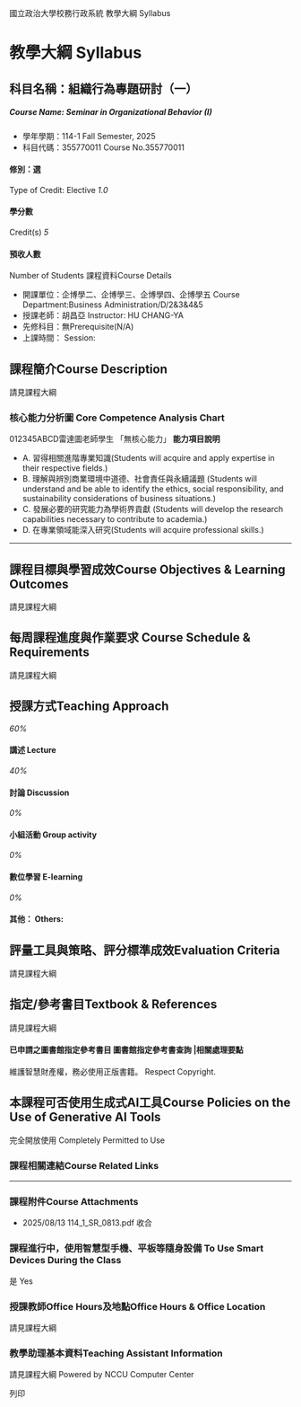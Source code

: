 國立政治大學校務行政系統 教學大綱 Syllabus
# 教學大綱 Syllabus
##  科目名稱：組織行為專題研討（一）
#####  Course Name: Seminar in Organizational Behavior (I)
  * 學年學期：114-1 Fall Semester, 2025 
  * 科目代碼：355770011 Course No.355770011


#### 修別：選
Type of Credit: Elective 
_1.0_
#### 學分數
Credit(s)
_5_
#### 預收人數
Number of Students
課程資料Course Details
  * 開課單位：企博學二、企博學三、企博學四、企博學五 Course Department:Business Administration/D/2&3&4&5 
  * 授課老師：胡昌亞 Instructor: HU CHANG-YA 
  * 先修科目：無Prerequisite(N/A)
  * 上課時間： Session: 


##  課程簡介Course Description
請見課程大綱
###  核心能力分析圖 Core Competence Analysis Chart
012345ABCD雷達圖老師學生
「無核心能力」 
**能力項目說明**
  * A. 習得相關進階專業知識(Students will acquire and apply expertise in their respective fields.)
  * B. 理解與辨別商業環境中道德、社會責任與永續議題 (Students will understand and be able to identify the ethics, social responsibility, and sustainability considerations of business situations.)
  * C. 發展必要的研究能力為學術界貢獻 (Students will develop the research capabilities necessary to contribute to academia.)
  * D. 在專業領域能深入研究(Students will acquire professional skills.)


* * *
##  課程目標與學習成效Course Objectives & Learning Outcomes 
請見課程大綱
##  每周課程進度與作業要求 Course Schedule & Requirements
請見課程大綱
##  授課方式Teaching Approach
_60%_
####  講述 Lecture
_40%_
####  討論 Discussion
_0%_
####  小組活動 Group activity
_0%_
####  數位學習 E-learning
_0%_
####  其他： Others:
##  評量工具與策略、評分標準成效Evaluation Criteria
請見課程大綱
##  指定/參考書目Textbook & References
請見課程大綱
####  已申請之圖書館指定參考書目  圖書館指定參考書查詢 |相關處理要點
維護智慧財產權，務必使用正版書籍。 Respect Copyright.
##  本課程可否使用生成式AI工具Course Policies on the Use of Generative AI Tools
完全開放使用 Completely Permitted to Use
###  課程相關連結Course Related Links
* * *
###  課程附件Course Attachments
  * 2025/08/13 114_1_SR_0813.pdf  收合 


###  課程進行中，使用智慧型手機、平板等隨身設備 To Use Smart Devices During the Class
是  Yes
###  授課教師Office Hours及地點Office Hours & Office Location
請見課程大綱
###  教學助理基本資料Teaching Assistant Information
請見課程大綱
Powered by NCCU Computer Center
  
列印
